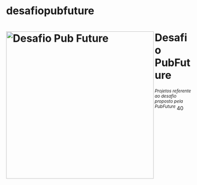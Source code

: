 # desafiopubfuture
<h1>
<div display="inline-block">
   <a href="https://github.com/Leosnt/dio-projetos">
  <img src="(https://user-images.githubusercontent.com/93165753/149680844-3436123c-0001-4581-a758-5d65a9afb370.png" alt="Desafio Pub Future" width="400" align="left" >
    </a> Desafio PubFuture
  </div>
</h1>

<sup>
  <i>Projetos referente ao desafio proposto pela PubFuture</i>
</sup>
40
